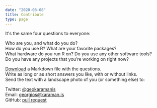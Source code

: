 ```yaml
---
date: "2020-03-08"
title: Contribute
type: page
---
```


It's the same four questions to everyone:

Who are you, and what do you do?  
How do you use R? What are your favorite packages?  
What hardware do you run R on? Do you use any other software tools?  
Do you have any projects that you’re working on right now?  

[Download](/vignette-interview.md) a Markdown file with the questions.  
Write as long or as short answers you like, with or without links.  
Send the text with a landscape photo of you (or something else) to:

Twitter: [@geokaramanis](https://twitter.com/geokaramanis)  
Email: [georgios@karaman.is](mailto:georgios@karaman.is)  
GitHub: [pull request](https://github.com/gkaramanis/vignette_md/pulls)  